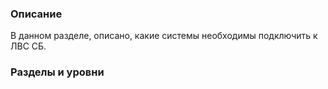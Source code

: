 ### Описание 
В данном разделе, описано, какие системы необходимы подключить к ЛВС СБ.

### Разделы и уровни

